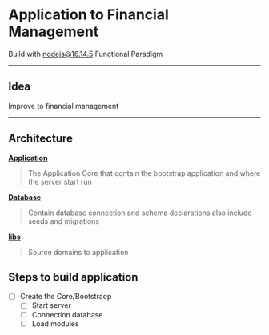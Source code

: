 # Application to Financial Management
Build with nodejs@16.14.5
Functional Paradigm
_______

## Idea 
Improve to financial management  

______

## Architecture

[**Application**](./src/app)
> The Application Core that contain the bootstrap application and where the server start run

[**Database**](./src/db)
> Contain database connection and schema declarations also include seeds and migrations

[**libs**](./src/libs)
> Source domains to application


## Steps to build application

- [ ] Create the Core/Bootstraop 
    - [ ] Start server 
    - [ ] Connection database
    - [ ] Load modules